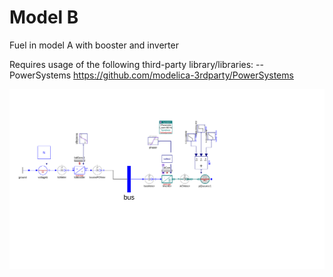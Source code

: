 # Model B

Fuel in model A with booster and inverter

Requires usage of the following third-party library/libraries: --PowerSystems https://github.com/modelica-3rdparty/PowerSystems

![Model B Overview](media/hybridFC_v001.svg)
